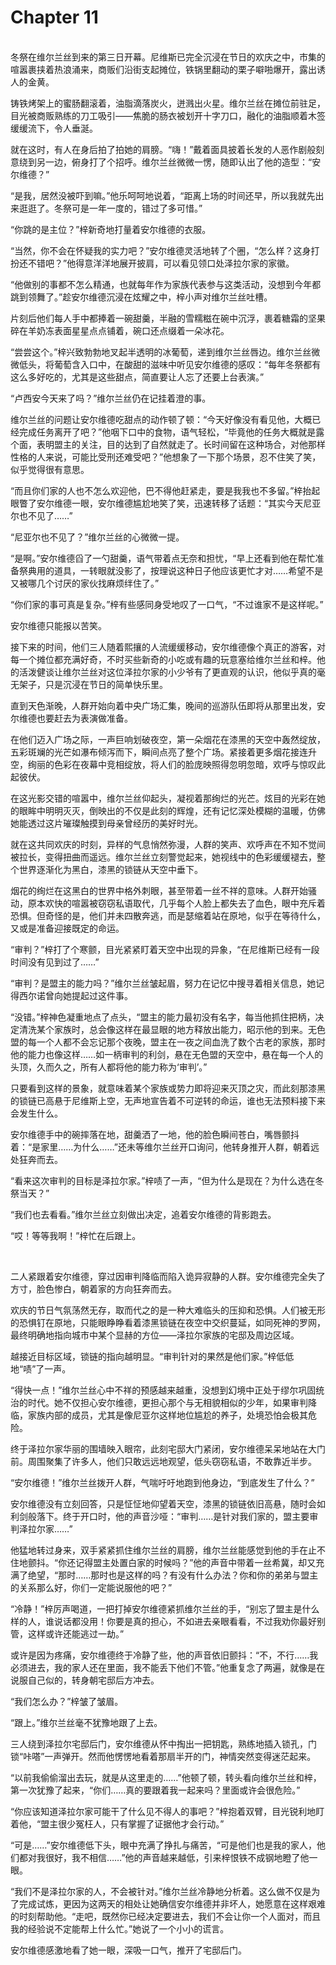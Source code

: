 # Chapter 11

<br>
冬祭在维尔兰丝到来的第三日开幕。尼维斯已完全沉浸在节日的欢庆之中，市集的喧嚣裹挟着热浪涌来，商贩们沿街支起摊位，铁锅里翻动的栗子噼啪爆开，露出诱人的金黄。

铸铁烤架上的蜜肠翻滚着，油脂滴落炭火，迸溅出火星。维尔兰丝在摊位前驻足，目光被商贩熟练的刀工吸引——焦脆的肠衣被划开十字刀口，融化的油脂顺着木签缓缓流下，令人垂涎。

就在这时，有人在身后拍了拍她的肩膀。“嗨！”戴着面具披着长发的人恶作剧般刻意绕到另一边，俯身打了个招呼。维尔兰丝微微一愣，随即认出了他的造型：“安尔维德？”

“是我，居然没被吓到嘛。”他乐呵呵地说着，“距离上场的时间还早，所以我就先出来逛逛了。冬祭可是一年一度的，错过了多可惜。”

“你跳的是主位？”梓新奇地打量着安尔维德的衣服。

“当然，你不会在怀疑我的实力吧？”安尔维德灵活地转了个圈，“怎么样？这身打扮还不错吧？”他得意洋洋地展开披肩，可以看见领口处泽拉尔家的家徽。

“他做别的事都不怎么精通，也就每年作为家族代表参与这类活动，没想到今年都跳到领舞了。”趁安尔维德沉浸在炫耀之中，梓小声对维尔兰丝吐槽。

片刻后他们每人手中都捧着一碗甜羹，半融的雪糯糍在碗中沉浮，裹着糖霜的坚果碎在羊奶冻表面星星点点铺着，碗口还点缀着一朵冰花。

“尝尝这个。”梓兴致勃勃地叉起半透明的冰葡萄，递到维尔兰丝唇边。维尔兰丝微微低头，将葡萄含入口中，在酸甜的滋味中听见安尔维德的感叹：“每年冬祭都有这么多好吃的，尤其是这些甜点，简直要让人忘了还要上台表演。”

“卢西安今天来了吗？”维尔兰丝仍在记挂着澄的事。

维尔兰丝的问题让安尔维德吃甜点的动作顿了顿：“今天好像没有看见他，大概已经完成任务离开了吧？”他咽下口中的食物，语气轻松，“毕竟他的任务大概就是露个面，表明盟主的关注，目的达到了自然就走了。长时间留在这种场合，对他那样性格的人来说，可能比受刑还难受吧？”他想象了一下那个场景，忍不住笑了笑，似乎觉得很有意思。

“而且你们家的人也不怎么欢迎他，巴不得他赶紧走，要是我我也不多留。”梓抬起眼瞥了安尔维德一眼，安尔维德尴尬地笑了笑，迅速转移了话题：“其实今天尼亚尔也不见了……”

“尼亚尔也不见了？”维尔兰丝的心微微一提。

“是啊。”安尔维德舀了一勺甜羹，语气带着点无奈和担忧，“早上还看到他在帮忙准备祭典用的道具，一转眼就没影了，按理说这种日子他应该更忙才对……希望不是又被哪几个讨厌的家伙找麻烦绊住了。”

“你们家的事可真是复杂。”梓有些感同身受地叹了一口气，“不过谁家不是这样呢。”

安尔维德只能报以苦笑。

接下来的时间，他们三人随着熙攘的人流缓缓移动，安尔维德像个真正的游客，对每一个摊位都充满好奇，不时买些新奇的小吃或有趣的玩意塞给维尔兰丝和梓。他的活泼健谈让维尔兰丝对这位泽拉尔家的小少爷有了更直观的认识，他似乎真的毫无架子，只是沉浸在节日的简单快乐里。

直到天色渐晚，人群开始向着中央广场汇集，晚间的巡游队伍即将从那里出发，安尔维德也要赶去为表演做准备。

在他们迈入广场之际，一声巨响划破夜空，第一朵烟花在漆黑的天空中轰然绽放，五彩斑斓的光芒如瀑布倾泻而下，瞬间点亮了整个广场。紧接着更多烟花接连升空，绚丽的色彩在夜幕中竞相绽放，将人们的脸庞映照得忽明忽暗，欢呼与惊叹此起彼伏。

在这光影交错的喧嚣中，维尔兰丝仰起头，凝视着那绚烂的光芒。炫目的光彩在她的眼眸中明明灭灭，倒映出的不仅是此刻的辉煌，还有记忆深处模糊的温暖，仿佛她能透过这片璀璨触摸到母亲曾经历的美好时光。

就在这共同欢庆的时刻，异样的气息悄然弥漫，人群的笑声、欢呼声在不知不觉间被拉长，变得扭曲而遥远。维尔兰丝立刻警觉起来，她视线中的色彩缓缓褪去，整个世界逐渐化为黑白，漆黑的锁链从天空中垂下。

烟花的绚烂在这黑白的世界中格外刺眼，甚至带着一丝不祥的意味。人群开始骚动，原本欢快的喧嚣被窃窃私语取代，几乎每个人脸上都失去了血色，眼中充斥着恐惧。但奇怪的是，他们并未四散奔逃，而是瑟缩着站在原地，似乎在等待什么，又或是准备迎接既定的命运。

“审判？”梓打了个寒颤，目光紧紧盯着天空中出现的异象，“在尼维斯已经有一段时间没有见到过了……”

“审判？是盟主的能力吗？”维尔兰丝皱起眉，努力在记忆中搜寻着相关信息，她记得西尔诺曾向她提起过这件事。

“没错。”梓神色凝重地点了点头，“盟主的能力最初没有名字，每当他抓住把柄，决定清洗某个家族时，总会像这样在最显眼的地方释放出能力，昭示他的到来。无色盟的每一个人都不会忘记那个夜晚，盟主在一夜之间血洗了数个古老的家族，那时他的能力也像这样……如一柄审判的利剑，悬在无色盟的天空中，悬在每一个人的头顶，久而久之，所有人都将他的能力称为‘审判’。”

只要看到这样的景象，就意味着某个家族或势力即将迎来灭顶之灾，而此刻那漆黑的锁链已高悬于尼维斯上空，无声地宣告着不可逆转的命运，谁也无法预料接下来会发生什么。

安尔维德手中的碗摔落在地，甜羹洒了一地，他的脸色瞬间苍白，嘴唇颤抖着：“是家里……为什么……”还未等维尔兰丝开口询问，他转身推开人群，朝着远处狂奔而去。

“看来这次审判的目标是泽拉尔家。”梓啧了一声，“但为什么是现在？为什么选在冬祭当天？”

“我们也去看看。”维尔兰丝立刻做出决定，追着安尔维德的背影跑去。

“哎！等等我啊！”梓忙在后跟上。

<br>

二人紧跟着安尔维德，穿过因审判降临而陷入诡异寂静的人群。安尔维德完全失了方寸，脸色惨白，朝着家的方向狂奔而去。

欢庆的节日气氛荡然无存，取而代之的是一种大难临头的压抑和恐惧。人们被无形的恐惧钉在原地，只能眼睁睁看着漆黑锁链在夜空中交织蔓延，如同死神的罗网，最终明确地指向城市中某个显赫的方位——泽拉尔家族的宅邸及周边区域。

越接近目标区域，锁链的指向越明显。“审判针对的果然是他们家。”梓低低地“啧”了一声。

“得快一点！”维尔兰丝心中不祥的预感越来越重，没想到幻境中正处于缪尔巩固统治的时代。她不仅担心安尔维德，更担心那个与无相貌相似的少年，如果审判降临，家族内部的成员，尤其是像尼亚尔这样地位尴尬的养子，处境恐怕会极其危险。

终于泽拉尔家华丽的围墙映入眼帘，此刻宅邸大门紧闭，安尔维德呆呆地站在大门前。周围聚集了许多人，他们只敢远远地观望，低头窃窃私语，不敢靠近半步。

“安尔维德！”维尔兰丝拨开人群，气喘吁吁地跑到他身边，“到底发生了什么？”

安尔维德没有立刻回答，只是怔怔地仰望着天空，漆黑的锁链依旧高悬，随时会如利剑般落下。终于开口时，他的声音沙哑：“审判……是针对我们家的，盟主要审判泽拉尔家……”

他猛地转过身来，双手紧紧抓住维尔兰丝的肩膀，维尔兰丝能感觉到他的手在止不住地颤抖。“你还记得盟主处置白家的时候吗？”他的声音中带着一丝希冀，却又充满了绝望，“那时……那时也是这样的吗？有没有什么办法？你和你的弟弟与盟主的关系那么好，你们一定能说服他的吧？”

“冷静！”梓厉声喝道，一把打掉安尔维德紧抓维尔兰丝的手，“别忘了盟主是什么样的人，谁说话都没用！你要是真的担心，不如进去亲眼看看，不过我劝你最好别管，这样或许还能逃过一劫。”

或许是因为疼痛，安尔维德终于冷静了些，他的声音依旧颤抖：“不，不行……我必须进去，我的家人还在里面，我不能丢下他们不管。”他重复念了两遍，就像是在说服自己似的，转身朝宅邸后方冲去。

“我们怎么办？”梓皱了皱眉。

“跟上。”维尔兰丝毫不犹豫地跟了上去。

三人绕到泽拉尔宅邸后门，安尔维德从怀中掏出一把钥匙，熟练地插入锁孔，门锁“咔嗒”一声弹开。然而他愣愣地看着那扇半开的门，神情突然变得迷茫起来。

“以前我偷偷溜出去玩，就是从这里走的……”他顿了顿，转头看向维尔兰丝和梓，第一次犹豫了起来，“你们……真的要跟着我一起来吗？里面或许会很危险。”

“你应该知道泽拉尔家可能干了什么见不得人的事吧？”梓抱着双臂，目光锐利地盯着他，“盟主很少冤枉人，只有掌握了证据他才会行动。”

“可是……”安尔维德低下头，眼中充满了挣扎与痛苦，“可是他们也是我的家人，他们都对我很好，我不相信……”他的声音越来越低，引来梓恨铁不成钢地瞪了他一眼。

“我们不是泽拉尔家的人，不会被针对。”维尔兰丝冷静地分析着。这么做不仅是为了完成试炼，更因为这两天的相处让她确信安尔维德并非坏人，她愿意在这样艰难的时刻帮助他。“走吧，既然你已经决定要进去，我们不会让你一个人面对，而且我的经验说不定能帮上什么忙。”她说了一个小小的谎言。

安尔维德感激地看了她一眼，深吸一口气，推开了宅邸后门。
